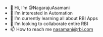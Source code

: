 - 👋 Hi, I’m @NagarajuAsamani
- 👀 I’m interested in Automation
- 🌱 I’m currently learning all about RBI Apps
- 💞️ I’m looking to collaborate entire RBI
- 📫 How to reach me nasamani@rbi.com

<!---
NagarajuAsamani/NagarajuAsamani is a ✨ special ✨ repository because its `README.md` (this file) appears on your GitHub profile.
You can click the Preview link to take a look at your changes.
--->
